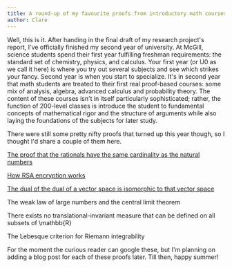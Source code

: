```yaml
---
title: A round-up of my favourite proofs from introductory math courses
author: Clare
---
```


Well, this is it. After handing in the final draft of my research project's report, I've officially finished my second year of university. At McGill, science students spend their first year fulfilling freshman requirements: the standard set of chemistry, physics, and calculus. Your first year (or U0 as we call it here) is where you try out several subjects and see which strikes your fancy. Second year is when you start to specialize. It's in second year that math students are treated to their first real proof-based courses: some mix of analysis, algebra, advanced calculus and probability theory. The content of these courses isn't in itself particularly sophisticated; rather, the function of 200-level classes is introduce the student to fundamental concepts of mathematical rigor and the structure of arguments while also laying the foundations of the subjects for later study. 

There were still some pretty nifty proofs that turned up this year though, so I thought I'd share a couple of them here.

<a href="https://www.youtube.com/watch?v=elvOZm0d4H0">The proof that the rationals have the same cardinality as the natural numbers</a>

<a href="http://www.ams.org/samplings/math-awareness-month/06-Kaliski.pdf">How RSA encryption works</a>

<a href="https://www.dpmms.cam.ac.uk/~wtg10/meta.doubledual.html">The dual of the dual of a vector space is isomorphic to that vector space</a>

The weak law of large numbers and the central limit theorem

There exists no translational-invariant measure that can be defined on all subsets of \\mathbb{R}

The Lebesque criterion for Riemann integrability

For the moment the curious reader can google these, but I'm planning on adding a blog post for each of these proofs later. Till then, happy summer!
